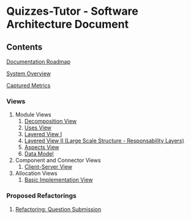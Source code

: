 # Quizzes-Tutor - Software Architecture Document

## Contents
[Documentation Roadmap](documentation_roadmap.md)

[System Overview](system_overview.md)

[Captured Metrics](metrics/README.md)

### Views
1. Module Views
    1. [Decomposition View](module_view_decomposition.md)
    2. [Uses View](module_view_uses.md)
    3. [Layered View I](module_view_layered.md)
    4. [Layered View II (Large Scale Structure - Responsability Layers)](module_view_layered_responsability.md)
    5. [Aspects View](module_view_aspects.md)
    6. [Data Model](module_view_data_model.md)
2. Component and Connector Views
    1. [Client-Server View](c&c_view_client_server.md)
3. Allocation Views
    1. [Basic Implementation View](allocation_view_implementation.md)

### Proposed Refactorings

1. [Refactoring: Question Submission](refactoring_question_submission.md)